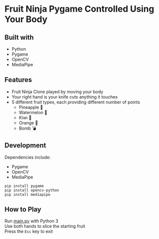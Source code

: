 # Fruit Ninja Pygame Controlled Using Your Body

## Built with
- Python
- Pygame
- OpenCV
- MediaPipe

## Features
- Fruit Ninja Clone played by moving your body
- Your right hand is your knife cuts anything it touches
- 5 different fruit types, each providing different number of points
  -   Pineapple 🍍
  -   Watermelon 🍉
  -   Kiwi 🥝
  -   Orange 🍊
  -   Bomb 💣

## Development
Dependencies include:
- Pygame
- OpenCV
- MediaPipe
```
pip install pygame
pip install opencv-python
pip install mediapipe
```

## How to Play
Run [main.py](main.py) with Python 3  
Use both hands to slice the starting fruit  
Press the `Esc` key to exit  
